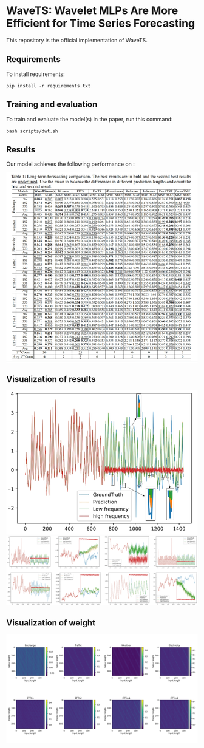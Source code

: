 
# WaveTS: Wavelet MLPs Are More Efficient for Time Series Forecasting

This repository is the official implementation of WaveTS. 

## Requirements

To install requirements:

```setup
pip install -r requirements.txt
```


## Training and evaluation

To train and evaluate the model(s) in the paper, run this command:

```train
bash scripts/dwt.sh
```

## Results

Our model achieves the following performance on :


![image](https://github.com/zzcqz/WaveTS/blob/main/figure/Result.png)

## Visualization of results

![image](https://github.com/zzcqz/WaveTS/blob/main/figure/electricity.png)
![image](https://github.com/zzcqz/WaveTS/blob/main/Result_visualization/Forecast_results.png)

## Visualization of weight
![image](https://github.com/zzcqz/WaveTS/blob/main/Weight_visualization/lLinear_weights.png)

